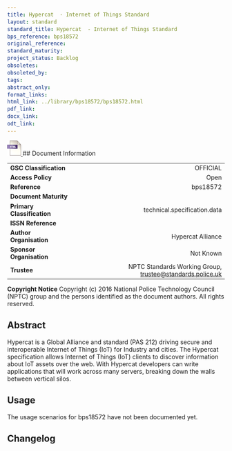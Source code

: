 ```yaml
---
title: Hypercat  - Internet of Things Standard
layout: standard
standard_title: Hypercat  - Internet of Things Standard
bps_reference: bps18572
original_reference: 
standard_maturity: 
project_status: Backlog
obsoletes: 
obsoleted_by: 
tags: 
abstract_only:
format_links:
html_link: ../library/bps18572/bps18572.html
pdf_link: 
docx_link: 
odt_link: 
---
```


<a target="_blank" href="../library/bps18572/bps18572.html">
    <img src="../images/html@0.5x.png" alt="html link" title="html link" style="max-height:35px;">
</a>
## Document Information

|||
| :------- | ------: |
| **GSC Classification**     | OFFICIAL |
| **Access Policy**          | Open |
| **Reference**              | bps18572  |
| **Document Maturity**      |  |
| **Primary Classification** | technical.specification.data |
| **ISSN Reference**         |  |
| **Author Organisation**    |Hypercat Alliance|
| **Sponsor Organisation**   |Not Known|
| **Trustee**                | NPTC Standards Working Group, <a href="mailto:trustee@standards.police.uk?subject=bps18572 Hypercat  - Internet of Things Standard">trustee@standards.police.uk |

**Copyright Notice**
Copyright (c) 2016 National Police Technology Council (NPTC) group and the persons identified as the document authors. All rights reserved.

## Abstract
Hypercat is a Global Alliance and standard (PAS 212) driving secure and interoperable Internet of Things (IoT) for Industry and cities. The Hypercat specification allows Internet of Things (IoT) clients to discover information about IoT assets over the web. With Hypercat developers can write applications that will work across many servers, breaking down the walls between vertical silos.
        
## Usage
The usage scenarios for bps18572 have not been documented yet.

## Changelog


